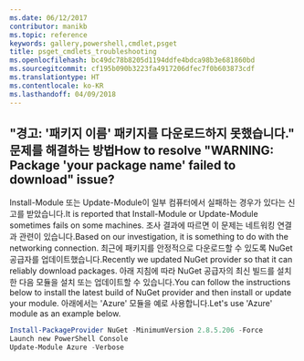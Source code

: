 ```yaml
---
ms.date: 06/12/2017
contributor: manikb
ms.topic: reference
keywords: gallery,powershell,cmdlet,psget
title: psget_cmdlets_troubleshooting
ms.openlocfilehash: bc49dc78b8205d1194ddfe4bdca98b3e681860bd
ms.sourcegitcommit: cf195b090b3223fa4917206dfec7f0b603873cdf
ms.translationtype: HT
ms.contentlocale: ko-KR
ms.lasthandoff: 04/09/2018
---
```

## <a name="how-to-resolve-warning-package-your-package-name-failed-to-download-issue"></a><span data-ttu-id="3ff22-103">"경고: '패키지 이름' 패키지를 다운로드하지 못했습니다." 문제를 해결하는 방법</span><span class="sxs-lookup"><span data-stu-id="3ff22-103">How to resolve "WARNING: Package 'your package name' failed to download" issue?</span></span>




<span data-ttu-id="3ff22-104">Install-Module 또는 Update-Module이 일부 컴퓨터에서 실패하는 경우가 있다는 신고를 받았습니다.</span><span class="sxs-lookup"><span data-stu-id="3ff22-104">It is reported that Install-Module or Update-Module sometimes fails on some machines.</span></span>
<span data-ttu-id="3ff22-105">조사 결과에 따르면 이 문제는 네트워킹 연결과 관련이 있습니다.</span><span class="sxs-lookup"><span data-stu-id="3ff22-105">Based on our investigation, it is something to do with the networking connection.</span></span>
<span data-ttu-id="3ff22-106">최근에 패키지를 안정적으로 다운로드할 수 있도록 NuGet 공급자를 업데이트했습니다.</span><span class="sxs-lookup"><span data-stu-id="3ff22-106">Recently we updated NuGet provider so that it can reliably download packages.</span></span>
<span data-ttu-id="3ff22-107">아래 지침에 따라 NuGet 공급자의 최신 빌드를 설치한 다음 모듈을 설치 또는 업데이트할 수 있습니다.</span><span class="sxs-lookup"><span data-stu-id="3ff22-107">You can follow the instructions below to install the latest build of NuGet provider and then install or update your module.</span></span>
<span data-ttu-id="3ff22-108">아래에서는 'Azure' 모듈을 예로 사용합니다.</span><span class="sxs-lookup"><span data-stu-id="3ff22-108">Let's use 'Azure' module as an example below.</span></span>

```powershell
Install-PackageProvider NuGet -MinimumVersion 2.8.5.206 -Force
Launch new PowerShell Console
Update-Module Azure -Verbose
```